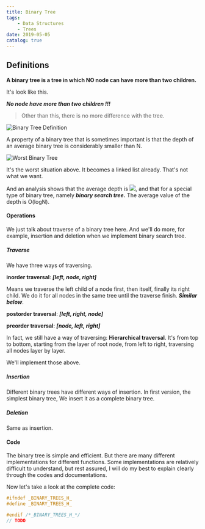 ```yaml
---
title: Binary Tree
tags:
    - Data Structures
    - Trees
date: 2019-05-05
catalog: true
---
```


## Definitions

**A binary tree is a tree in which NO node can have more than two children.**

It's look like this.

***No node have more than two children !!!*** 

> Other than this, there is no more difference with the tree.

![Binary Tree Definition](https://sherlockblaze.com/resources/img/cs/trees/binary_tree_definition.png)

A property of a binary tree that is sometimes important is that the depth of an average binary tree is considerably smaller than N.

![Worst Binary Tree](https://sherlockblaze.com/resources/img/cs/trees/worst_binary_tree.png)

It's the worst situation above. It becomes a linked list already. That's not what we want.

And an analysis shows that the average depth is ![](../../pic/trees/O_N.png), and that for a special type of binary tree, namely ***binary search tree.*** The average value of the depth is O(logN).

#### Operations

We just talk about traverse of a binary tree here. And we'll do more, for example, insertion and deletion when we implement binary search tree.

##### Traverse

We have three ways of traversing.

**inorder traversal**: ***[left, node, right]***

Means we traverse the left child of a node first, then itself, finally  its right child. We do it for all nodes in the same tree until the traverse finish. ***Similar below***.

**postorder traversal**: ***[left, right, node]***

**preorder traversal**: ***[node, left, right]***

In fact, we still have a way of traversing: **Hierarchical traversal**. It's from top to bottom, starting from the layer of root node, from left to right, traversing all nodes layer by layer.

We'll implement those above.

##### Insertion

Different binary trees have different ways of insertion. In first version, the simplest binary tree, We insert it as a complete binary tree.

##### Deletion

Same as insertion.

#### Code

The binary tree is simple and efficient. But there are many different implementations for different functions. Some implementations are relatively difficult to understand, but rest assured, I will do my best to explain clearly through the codes and documentations.

Now let's take a look at the complete code:

```c
#ifndef _BINARY_TREES_H_
#define _BINARY_TREES_H_

#endif /*_BINARY_TREES_H_*/
// TODO
```